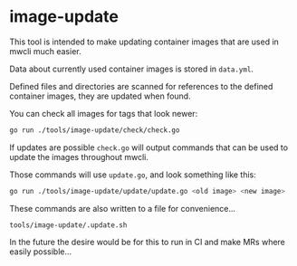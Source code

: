 # image-update

This tool is intended to make updating container images that are used in mwcli much easier.

Data about currently used container images is stored in `data.yml`.

Defined files and directories are scanned for references to the defined container images, they are updated when found.

You can check all images for tags that look newer:

```sh
go run ./tools/image-update/check/check.go
```

If updates are possible `check.go` will output commands that can be used to update the images throughout mwcli.

Those commands will use `update.go`, and look something like this:

```sh
go run ./tools/image-update/update/update.go <old image> <new image>
```

These commands are also written to a file for convenience...

```
tools/image-update/.update.sh
```

In the future the desire would be for this to run in CI and make MRs where easily possible...